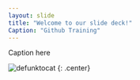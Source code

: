 ```yaml
---
layout: slide
title: "Welcome to our slide deck!"
Caption: "Github Training"
---
```


Caption here

![defunktocat](https://octodex.github.com/images/defunktocat.png)
{: .center}
